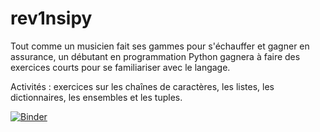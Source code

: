 # rev1nsipy
Tout comme un musicien fait ses gammes pour s'échauffer et gagner en assurance, un débutant en programmation Python gagnera à faire des exercices courts pour se familiariser avec le langage.

Activités : exercices sur les chaînes de caractères, les listes, les dictionnaires, les ensembles et les tuples.

[![Binder](https://mybinder.org/badge_logo.svg)](https://mybinder.org/v2/gh/WebGE/rev1nsipy/master)
